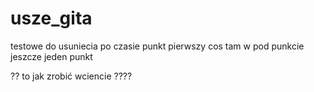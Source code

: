 # usze_gita
testowe  do usuniecia po czasie
punkt pierwszy
  cos tam w pod punkcie
jeszcze jeden punkt  

?? to jak zrobić wciencie ????

